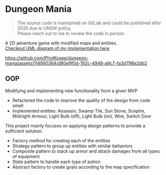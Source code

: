 # Dungeon Mania
> The source code is maintained on GitLab and could be published after 2025 due to UNSW policy. </br>
Please reach out to me to review the code in person.

A 2D adventure game with modified maps and entities. <br/>
[Checkout UML diagram of my implementation here](https://drive.google.com/file/d/1uJqEFKwZRKXHGMQgYjq-tQ8MB0pi_Rb3/view?usp=sharing)

https://github.com/PhotKosee/dungeon-mania/assets/114990364/d60e9f0d-192c-4948-a8c7-fa3d798e2db2

## OOP
Modifying and implementing new functionality from a given MVP

- Refactored the code to improve the quality of the design from code smell
- Implemented entities: Assassin, Swamp Tile, Sun Stone, Sceptre, Midnight Armour, Light Bulb (off), Light Bulb (on), Wire, Switch Door

This project mainly focuses on applying design patterns to provide a sufficient solution.

- Factory method for creating each of the entities
- Strategy pattern to group up entities with similar behaviors
- Composite pattern to stack up armor and attack damages from all types of equipment
- State pattern to handle each type of potion
- Abstract factory to create goals according to the map specification

